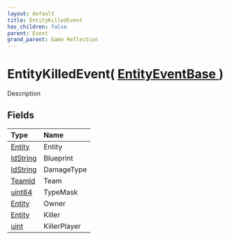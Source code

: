 ```yaml
---
layout: default
title: EntityKilledEvent
has_children: false
parent: Event
grand_parent: Game Reflection
---
```

# EntityKilledEvent( [ EntityEventBase ](/riftbreaker-wiki/docs/game-reflection/events/entity_event_base/) )
Description 

## Fields

| Type | Name |
|:----------|:--------------|
| [Entity](/riftbreaker-wiki/docs/game-reflection/classes/entity/) | Entity |
| [IdString](/riftbreaker-wiki/docs/game-reflection/components/id_string/) | Blueprint |
| [IdString](/riftbreaker-wiki/docs/game-reflection/components/id_string/) | DamageType |
| [TeamId](/riftbreaker-wiki/docs/game-reflection/classes/team_id/) | Team |
| [uint64](/riftbreaker-wiki/docs/game-reflection/components/uint64/) | TypeMask |
| [Entity](/riftbreaker-wiki/docs/game-reflection/classes/entity/) | Owner |
| [Entity](/riftbreaker-wiki/docs/game-reflection/classes/entity/) | Killer |
| [uint](/riftbreaker-wiki/docs/game-reflection/components/uint/) | KillerPlayer |

